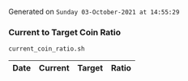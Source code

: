 Generated on `Sunday 03-October-2021 at 14:55:29`

### Current to Target Coin Ratio
`current_coin_ratio.sh`

Date|Current|Target|Ratio
---|---|---|---
